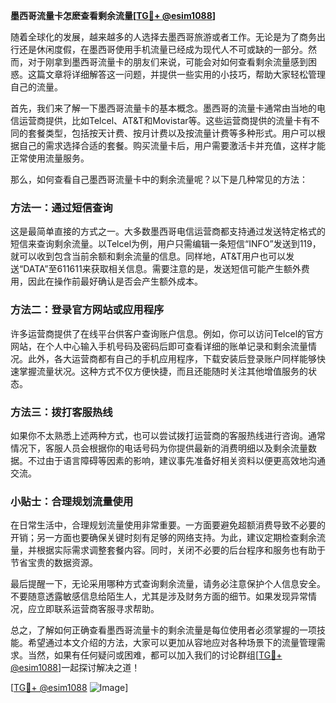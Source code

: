 **墨西哥流量卡怎麽查看剩余流量[[TG💪+ @esim1088](https://t.me/s/esim1088)]**

随着全球化的发展，越来越多的人选择去墨西哥旅游或者工作。无论是为了商务出行还是休闲度假，在墨西哥使用手机流量已经成为现代人不可或缺的一部分。然而，对于刚拿到墨西哥流量卡的朋友们来说，可能会对如何查看剩余流量感到困惑。这篇文章将详细解答这一问题，并提供一些实用的小技巧，帮助大家轻松管理自己的流量。

首先，我们来了解一下墨西哥流量卡的基本概念。墨西哥的流量卡通常由当地的电信运营商提供，比如Telcel、AT&T和Movistar等。这些运营商提供的流量卡有不同的套餐类型，包括按天计费、按月计费以及按流量计费等多种形式。用户可以根据自己的需求选择合适的套餐。购买流量卡后，用户需要激活卡并充值，这样才能正常使用流量服务。

那么，如何查看自己墨西哥流量卡中的剩余流量呢？以下是几种常见的方法：

### 方法一：通过短信查询
这是最简单直接的方式之一。大多数墨西哥电信运营商都支持通过发送特定格式的短信来查询剩余流量。以Telcel为例，用户只需编辑一条短信“INFO”发送到119，就可以收到包含当前余额和剩余流量的信息。同样地，AT&T用户也可以发送“DATA”至611611来获取相关信息。需要注意的是，发送短信可能产生额外费用，因此在操作前最好确认是否会产生额外成本。

### 方法二：登录官方网站或应用程序
许多运营商提供了在线平台供客户查询账户信息。例如，你可以访问Telcel的官方网站，在个人中心输入手机号码及密码后即可查看详细的账单记录和剩余流量情况。此外，各大运营商都有自己的手机应用程序，下载安装后登录账户同样能够快速掌握流量状况。这种方式不仅方便快捷，而且还能随时关注其他增值服务的状态。

### 方法三：拨打客服热线
如果你不太熟悉上述两种方式，也可以尝试拨打运营商的客服热线进行咨询。通常情况下，客服人员会根据你的电话号码为你提供最新的消费明细以及剩余流量数据。不过由于语言障碍等因素的影响，建议事先准备好相关资料以便更高效地沟通交流。

### 小贴士：合理规划流量使用
在日常生活中，合理规划流量使用非常重要。一方面要避免超额消费导致不必要的开销；另一方面也要确保关键时刻有足够的网络支持。为此，建议定期检查剩余流量，并根据实际需求调整套餐内容。同时，关闭不必要的后台程序和服务也有助于节省宝贵的数据资源。

最后提醒一下，无论采用哪种方式查询剩余流量，请务必注意保护个人信息安全。不要随意透露敏感信息给陌生人，尤其是涉及财务方面的细节。如果发现异常情况，应立即联系运营商客服寻求帮助。

总之，了解如何正确查看墨西哥流量卡的剩余流量是每位使用者必须掌握的一项技能。希望通过本文介绍的方法，大家可以更加从容地应对各种场景下的流量管理需求。当然，如果有任何疑问或困难，都可以加入我们的讨论群组[[TG💪+ @esim1088](https://t.me/s/esim1088)]一起探讨解决之道！

[[TG💪+ @esim1088](https://t.me/s/esim1088) ![Image](https://i.postimg.cc/4NQfJmqS/Snipaste-2025-05-13-00-14-12.png)]